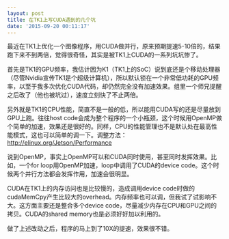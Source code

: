 ```yaml
---
layout: post
title: 在TK1上写CUDA遇到的几个坑
date: '2015-09-20 00:11:17'
---
```


最近在TK1上优化一个图像程序，用CUDA做并行，原来预期提速5-10倍的，结果跑下来不到两倍，觉得很奇怪，其实是被TK1上CUDA的一系列坑坑惨了。

首先是TK1的GPU频率，我估计因为K1（TK1上的SoC）说到底还是个移动处理器（尽管Nvidia宣传TK1是个超级计算机），所以默认锁在一个非常低功耗的GPU频率，以至于我多次优化CUDA代码，却仍然完全没有加速效果。组里一个师兄提醒之后改了（他也被坑过），速度立刻快了不止两倍。

另外就是TK1的CPU性能，简直不是一般的低，所以能用CUDA写的还是尽量放到GPU上跑。往往host code会成为整个程序的一个小瓶颈，这个时候用OpenMP做个简单的加速，效果还是很好的。同样，CPU的性能管理也不是默认处在最高性能模式，这也可以简单的调一下。调整方法：<a href="http://elinux.org/Jetson/Performance" target="_blank">http://elinux.org/Jetson/Performance</a>

说到OpenMP，事实上OpenMP可以和CUDA同时使用，甚至同时发挥效果。比如，一个for loop用OpenMP加速，loop中调用了CUDA的device code。这个时候两个并行方法都会发挥作用，加速会很明显。

CUDA在TK1上的内存访问也是比较慢的，造成调用device code时做的cudaMemCpy产生比较大的overhead。内存频率也可以调，但我试了试影响不大。这方面主要还是整合多个device code，尽量减少内存在CPU和GPU之间的拷贝。CUDA的shared memory也是必须好好加以利用的。

做了上述改动之后，程序的马上到了10X的提速，效果很不错。